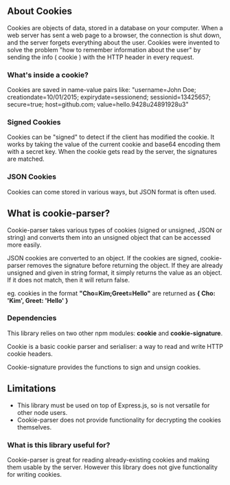 ## About Cookies

Cookies are objects of data, stored in a database on your computer. When a web server has sent a web page to a browser, the connection is shut down, and the server forgets everything about the user. Cookies were invented to solve the problem "how to remember information about the user" by sending the info ( cookie ) with the HTTP header in every request.

### What's inside a cookie?

Cookies are saved in name-value pairs like:
"username=John Doe;
creationdate=10/01/2015;
expirydate=sessionend;
sessionid=13425657;
secure=true;
host=github.com;
value=hello.9428u24891928u3"

### Signed Cookies

Cookies can be "signed" to detect if the client has modified the cookie. It works by taking the value of the current cookie and base64 encoding them with a secret key. When the cookie gets read by the server, the signatures are matched.

### JSON Cookies

Cookies can come stored in various ways, but JSON format is often used. 

## What is cookie-parser?

Cookie-parser takes various types of cookies (signed or unsigned, JSON or string) and converts them into an unsigned object that can be accessed more easily.

JSON cookies are converted to an object. If the cookies are signed, cookie-parser removes the signature before returning the object. If they are already unsigned and given in string format, it simply returns the value as an object. If it does not match, then it will return false.

eg. cookies in the format **"Cho=Kim;Greet=Hello"** are returned as **{ Cho: 'Kim', Greet: 'Hello' }**

### Dependencies

This library relies on two other npm modules: **cookie** and **cookie-signature**.

Cookie is a basic cookie parser and serialiser: a way to read and write HTTP cookie headers.

Cookie-signature provides the functions to sign and unsign cookies. 

## Limitations

* This library must be used on top of Express.js, so is not versatile for other node users.
* Cookie-parser does not provide functionality for decrypting the cookies themselves.

### What is this library useful for?

Cookie-parser is great for reading already-existing cookies and making them usable by the server. However this library does not give functionality for writing cookies.
